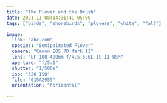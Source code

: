 ```yaml
---
title: "The Plover and the Brush"
date: 2021-11-08T14:31:41-05:00
tags: ["birds", "shorebirds", "plovers", "white", "fall"]

image:
  link: "abc.com"
  species: "Semipalmated Plover"
  camera: "Canon EOS 7D Mark II"
  lens: "EF 100-400mm f/4.5-5.6L IS II USM"
  aperture: "f/5.6"
  shutter: "1/500s"
  iso: "320 ISO"
  file: "015A2959"
  orientation: "horizontal"

---
```

